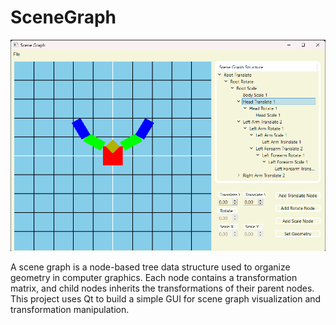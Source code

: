 # SceneGraph

![example](img/img.png)

A scene graph is a node-based tree data structure used to organize geometry in computer graphics. Each node contains a transformation matrix, and child nodes inherits the transformations of their parent nodes. This project uses Qt to build a simple GUI for scene graph visualization and transformation manipulation.